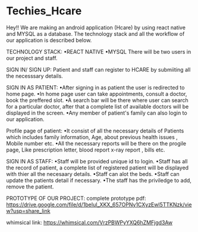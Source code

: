 # Techies_Hcare

Hey!!
We are making an android application (Hcare) by using react native and MYSQL as a database. 
The technology stack and all the workflow of our application is described below.

TECHNOLOGY STACK:
•REACT NATIVE
•MYSQL
There will be two users in our project and staff.

SIGN IN/ SIGN UP:
Patient and staff can register to HCARE by submiiting all the necesssary details.

SIGN IN AS PATIENT:
•After signing in as patient the user is redirected to home page.
•In home page user can take appointments, consult a doctor, book the preffered slot.
•A search bar will be there where user can search for a particular doctor, after that a complete list of available doctors will be displayed in the screen.
•Any member of patient's family can also login to our application.

Profile page of patient:
•It consist of all the necessary details of Patients which includes family information, Age, about previous health issues , Mobile number etc.
•All the necessary reports will be there on the progile page, Like prescription letter, blood report x-ray report , bills etc.

SIGN IN AS STAFF:
•Staff will be provided unique id to login.
•Staff has all the record of patient, a complete list of registered patient will be displayed with thier all the necesaary details.
•Staff can alot the beds.
•Staff can update the patients detail if necessary.
•The staff has the priviledge to add, remove the patient.



PROTOTYPE OF OUR PROJECT:
complete prototype pdf:
https://drive.google.com/file/d/1beIuI_XKX_657OPNy1CXyzEwl5TTKNzk/view?usp=share_link


whimsical link:
https://whimsical.com/VrzPBWPyYXQ6hZMFjgd3Aw



